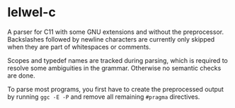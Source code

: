 # lelwel-c
A parser for C11 with some GNU extensions and without the preprocessor. Backslashes followed by newline characters are currently only skipped when they are part of whitespaces or comments.

Scopes and typedef names are tracked during parsing, which is required to resolve some ambiguities in the grammar. Otherwise no semantic checks are done.

To parse most programs, you first have to create the preprocessed output by running `ggc -E -P` and remove all remaining `#pragma` directives.
